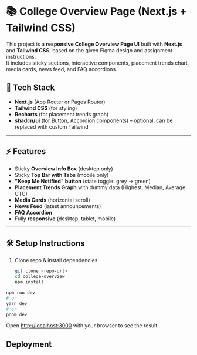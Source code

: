 # 📚 College Overview Page (Next.js + Tailwind CSS)

This project is a **responsive College Overview Page UI** built with **Next.js** and **Tailwind CSS**, based on the given Figma design and assignment instructions.  
It includes sticky sections, interactive components, placement trends chart, media cards, news feed, and FAQ accordions.

## 🚀 Tech Stack
- **Next.js** (App Router or Pages Router)
- **Tailwind CSS** (for styling)
- **Recharts** (for placement trends graph)
- **shadcn/ui** (for Button, Accordion components) – optional, can be replaced with custom Tailwind

---

## ⚡ Features
- Sticky **Overview Info Box** (desktop only)
- Sticky **Top Bar with Tabs** (mobile only)
- **"Keep Me Notified" button** (state toggle: grey → green)
- **Placement Trends Graph** with dummy data (Highest, Median, Average CTC)
- **Media Cards** (horizontal scroll)
- **News Feed** (latest announcements)
- **FAQ Accordion**
- Fully **responsive** (desktop, tablet, mobile)

---

## 🛠 Setup Instructions
1. Clone repo & install dependencies:
   ```bash
   git clone <repo-url>
   cd college-overview
   npm install

```bash
npm run dev
# or
yarn dev
# or
pnpm dev
```

Open [http://localhost:3000](http://localhost:3000) with your browser to see the result.

## Deployment
